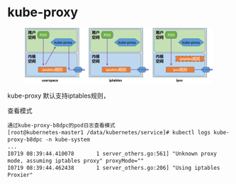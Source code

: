 # kube-proxy

<figure><img src="../../../../.gitbook/assets/image (172).png" alt=""><figcaption></figcaption></figure>

kube-proxy 默认支持iptables规则，

查看模式

```
通过kube-proxy-b8dpc的pod日志查看模式
[root@kubernetes-master1 /data/kubernetes/service]# kubectl logs kube-proxy-b8dpc -n kube-system
...
I0719 08:39:44.410078       1 server_others.go:561] "Unknown proxy mode, assuming iptables proxy" proxyMode=""
I0719 08:39:44.462438       1 server_others.go:206] "Using iptables Proxier"
```
